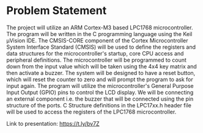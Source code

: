 # Problem Statement

The project will utilize an ARM Cortex-M3 based LPC1768 microcontroller. 
The program will be written in the C programming language using the Keil µVision IDE. 
The CMSIS-CORE component of the Cortex Microcontroller System Interface Standard (CMSIS) will be used to define the registers and data structures for the microcontroller's startup, core CPU access and peripheral definitions.
The microcontroller will be programmed to count down from the input value which will be taken using the 4x4 key matrix and then activate a buzzer. The system will be designed to have a reset button, which will reset the counter to zero and will prompt the program to ask for input again. The program will utilize the microcontroller's General Purpose 
Input Output (GPIO) pins to control the LCD display. We will be connecting an external component i.e. the buzzer that will be 
connected using the pin structure of the ports. C Structure definitions in the LPC17xx.h header file will be used to access the 
registers of the LPC1768 microcontroller. 


Link to presentation: https://t.ly/bv7Z
